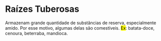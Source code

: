 # Raízes Tuberosas

Armazenam grande quantidade de substâncias de reserva, especialmente amido. Por esse motivo, algumas delas são comestíveis. <mark class="hltr-red">Ex</mark>: batata-doce, cenoura, beterraba, mandioca.